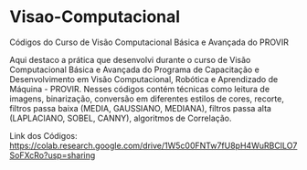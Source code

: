 # Visao-Computacional
Códigos do Curso de Visão Computacional Básica e Avançada do PROVIR

Aqui destaco a prática que desenvolvi durante o curso de Visão Computacional Básica e Avançada do Programa de Capacitação e Desenvolvimento em Visão Computacional, Robótica e Aprendizado de Máquina - PROVIR. Nesses códigos contém técnicas como leitura de imagens, binarização, conversão em diferentes estilos de cores, recorte, filtros passa baixa (MEDIA, GAUSSIANO, MEDIANA), filtros passa alta (LAPLACIANO, SOBEL, CANNY), algoritmos de Correlação.

Link dos Códigos: https://colab.research.google.com/drive/1W5c00FNTw7fU8pH4WuRBCILO7SoFXcRo?usp=sharing
